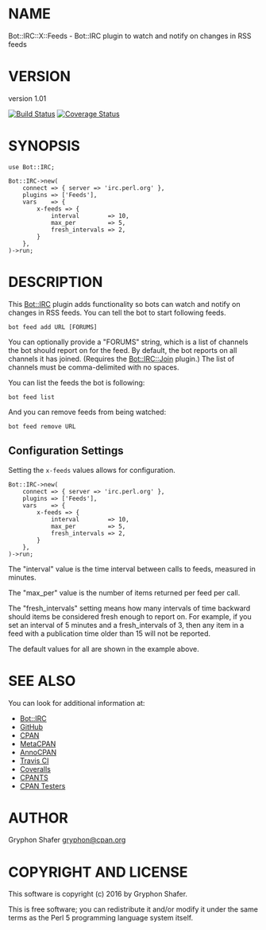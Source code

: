 # NAME

Bot::IRC::X::Feeds - Bot::IRC plugin to watch and notify on changes in RSS feeds

# VERSION

version 1.01

[![Build Status](https://travis-ci.org/gryphonshafer/Bot-IRC-X-Feeds.svg)](https://travis-ci.org/gryphonshafer/Bot-IRC-X-Feeds)
[![Coverage Status](https://coveralls.io/repos/gryphonshafer/Bot-IRC-X-Feeds/badge.png)](https://coveralls.io/r/gryphonshafer/Bot-IRC-X-Feeds)

# SYNOPSIS

    use Bot::IRC;

    Bot::IRC->new(
        connect => { server => 'irc.perl.org' },
        plugins => ['Feeds'],
        vars    => {
            x-feeds => {
                interval        => 10,
                max_per         => 5,
                fresh_intervals => 2,
            }
        },
    )->run;

# DESCRIPTION

This [Bot::IRC](https://metacpan.org/pod/Bot::IRC) plugin adds functionality so bots can watch and notify on
changes in RSS feeds. You can tell the bot to start following feeds.

    bot feed add URL [FORUMS]

You can optionally provide a "FORUMS" string, which is a list of channels the
bot should report on for the feed. By default, the bot reports on all channels
it has joined. (Requires the [Bot::IRC::Join](https://metacpan.org/pod/Bot::IRC::Join) plugin.) The list of channels
must be comma-delimited with no spaces.

You can list the feeds the bot is following:

    bot feed list

And you can remove feeds from being watched:

    bot feed remove URL

## Configuration Settings

Setting the `x-feeds` values allows for configuration.

    Bot::IRC->new(
        connect => { server => 'irc.perl.org' },
        plugins => ['Feeds'],
        vars    => {
            x-feeds => {
                interval        => 10,
                max_per         => 5,
                fresh_intervals => 2,
            }
        },
    )->run;

The "interval" value is the time interval between calls to feeds, measured in
minutes.

The "max\_per" value is the number of items returned per feed per call.

The "fresh\_intervals" setting means how many intervals of time backward should
items be considered fresh enough to report on. For example, if you set an
interval of 5 minutes and a fresh\_intervals of 3, then any item in a feed with
a publication time older than 15 will not be reported.

The default values for all are shown in the example above.

# SEE ALSO

You can look for additional information at:

- [Bot::IRC](https://metacpan.org/pod/Bot::IRC)
- [GitHub](https://github.com/gryphonshafer/Bot-IRC-X-Feeds)
- [CPAN](http://search.cpan.org/dist/Bot-IRC-X-Feeds)
- [MetaCPAN](https://metacpan.org/pod/Bot::IRC::X::Feeds)
- [AnnoCPAN](http://annocpan.org/dist/Bot-IRC-X-Feeds)
- [Travis CI](https://travis-ci.org/gryphonshafer/Bot-IRC-X-Feeds)
- [Coveralls](https://coveralls.io/r/gryphonshafer/Bot-IRC-X-Feeds)
- [CPANTS](http://cpants.cpanauthors.org/dist/Bot-IRC-X-Feeds)
- [CPAN Testers](http://www.cpantesters.org/distro/T/Bot-IRC-X-Feeds.html)

# AUTHOR

Gryphon Shafer <gryphon@cpan.org>

# COPYRIGHT AND LICENSE

This software is copyright (c) 2016 by Gryphon Shafer.

This is free software; you can redistribute it and/or modify it under
the same terms as the Perl 5 programming language system itself.
